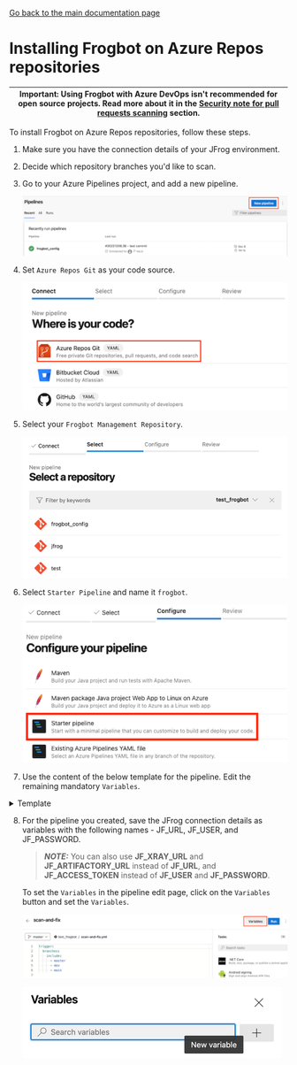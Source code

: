 [Go back to the main documentation page](https://github.com/jfrog/frogbot)

# Installing Frogbot on Azure Repos repositories

| Important: Using Frogbot with Azure DevOps isn't recommended for open source projects. Read more about it in the [Security note for pull requests scanning](../README.md#-security-note-for-pull-requests-scanning) section. |
| -------------------------------------------------------------------------------------------------------------------------------------------------------------------------------------------------------------------- |

To install Frogbot on Azure Repos repositories, follow these steps.

1. Make sure you have the connection details of your JFrog environment.

2. Decide which repository branches you'd like to scan.

3. Go to your Azure Pipelines project, and add a new pipeline.

   ![azure-new-pipeline.png](../images/azure-new-pipeline.png)

4. Set `Azure Repos Git` as your code source.

   ![azure-set-code-source.png.png](../images/azure-set-code-source.png)

5. Select your `Frogbot Management Repository`.

   ![azure-select-repo-to-test.png](../images/azure-select-repo-to-test.png)

6. Select `Starter Pipeline` and name it `frogbot`.

   ![azure-starter-pipeline.png](../images/azure-starter-pipeline.png)

7. Use the content of the below template for the pipeline. Edit the remaining mandatory `Variables`.

<details>
   <summary>Template</summary>

 ```yml
  schedules:
       # Run once an hour
       - cron: "* */1 * * *"
         branches: 
           include: 
             - "*"
  pool:
       vmImage: ubuntu-latest
  jobs:
     - job:
       displayName: "Frogbot Scan Pull Requests"
       steps:
       - task: CmdLine@2
         displayName: 'Download and Run Frogbot'
         env:
            # Predefined Azure Pipelines variables. There's no need to modify them.
            JF_GIT_PROJECT: $(System.TeamProject)
            JF_GIT_API_ENDPOINT: $(System.CollectionUri)
            JF_GIT_PROVIDER: 'azureRepos'

            # [Mandatory]
            # Azure Repos personal access token with Code -> Read & Write permissions
            JF_GIT_TOKEN: $(FROGBOT_GIT_TOKEN)

            # [Mandatory]
            # JFrog platform URL (This functionality requires version 3.29.0 or above of Xray)
            JF_URL: $(JF_URL)

            # [Mandatory if JF_USER and JF_PASSWORD are not provided]
            # JFrog access token with 'read' permissions for Xray
            JF_ACCESS_TOKEN: $(JF_ACCESS_TOKEN)

            # [Mandatory if JF_ACCESS_TOKEN is not provided]
            # JFrog user and password with 'read' permissions for Xray
            # JF_USER: $(JF_USER)
            # JF_PASSWORD: $(JF_PASSWORD)

            # [Mandatory]
            # The name of the organization that owns this project
            JF_GIT_OWNER: ""

            # [Optional]
            # If the machine that runs Frogbot has no access to the internet, set the name of a remote repository 
            # in Artifactory, which proxies https://releases.jfrog.io
            # The 'frogbot' executable and other tools it needs will be downloaded through this repository.
            # JF_RELEASES_REPO: ""



            ##########################################################################
            ##   If your project uses a 'frogbot-config.yml' file, you can define   ##
            ##   the following variables inside the file, instead of here.          ##
            ##########################################################################

            # [Mandatory if the two conditions below are met]
            # 1. The project uses yarn 2, NuGet or .NET to download its dependencies
            # 2. The `installCommand` variable isn't set in your frogbot-config.yml file.
            #
            # The command that installs the project dependencies (e.g "nuget restore")
            JF_INSTALL_DEPS_CMD: ""

            # [Optional, default: "."]
            # Relative path to the root of the project in the Git repository
            # JF_WORKING_DIR: path/to/project/dir
         
            # [Optional]
            # Xray Watches. Learn more about them here: https://www.jfrog.com/confluence/display/JFROG/Configuring+Xray+Watches
            # JF_WATCHES: <watch-1>,<watch-2>...<watch-n>
         
            # [Optional]
            # JFrog project. Learn more about it here: https://www.jfrog.com/confluence/display/JFROG/Projects
            # JF_PROJECT: <project-key>
         
            # [Optional, default: "FALSE"]
            # Displays all existing vulnerabilities, including the ones that were added by the pull request.
            # JF_INCLUDE_ALL_VULNERABILITIES: "TRUE"
         
            # [Optional, default: "TRUE"]
            # Fails the Frogbot task if any security issue is found.
            # JF_FAIL: "FALSE"

            # [Optional]
            # Relative path to a Pip requirements.txt file. If not set, the python project's dependencies are determined and scanned using the project setup.py file.
            # JF_REQUIREMENTS_FILE: ""

            # [Optional, Default: "TRUE"]
            # Use Gradle wrapper.
            # JF_USE_WRAPPER: "FALSE"

            # [Optional]
            # Frogbot will download the project dependencies if they're not cached locally. To download the
            # dependencies from a virtual repository in Artifactory, set the name of of the repository. There's no
            # need to set this value, if it is set in the frogbot-config.yml file.
            # JF_DEPS_REPO: ""

            # [Optional]
            # Template for the branch name generated by Frogbot when creating pull requests with fixes.
            # The template must include ${BRANCH_NAME_HASH}, to ensure that the generated branch name is unique.
            # The template can optionally include the ${IMPACTED_PACKAGE} and ${FIX_VERSION} variables.
            # JF_BRANCH_NAME_TEMPLATE: "frogbot-${IMPACTED_PACKAGE}-${BRANCH_NAME_HASH}"
            
            # [Optional]
            # Template for the commit message generated by Frogbot when creating pull requests with fixes
            # The template can optionally include the ${IMPACTED_PACKAGE} and ${FIX_VERSION} variables.
            # JF_COMMIT_MESSAGE_TEMPLATE: "Upgrade ${IMPACTED_PACKAGE} to ${FIX_VERSION}"
            
            # [Optional]
            # Template for the pull request title generated by Frogbot when creating pull requests with fixes.
            # The template can optionally include the ${IMPACTED_PACKAGE} and ${FIX_VERSION} variables.
            # JF_PULL_REQUEST_TITLE_TEMPLATE: "[🐸 Frogbot] Upgrade ${IMPACTED_PACKAGE} to to ${FIX_VERSION}"
            
         inputs:
           script: |
             curl -fLg "https://releases.jfrog.io/artifactory/frogbot/v2/[RELEASE]/getFrogbot.sh" | sh
             ./frogbot scan-pull-requests
             ./frogbot scan-and-fix-repos
 ```

</details>

8. For the pipeline you created, save the JFrog connection details as variables with the following names - JF_URL, JF_USER, and JF_PASSWORD.

   > **_NOTE:_** You can also use **JF_XRAY_URL** and **JF_ARTIFACTORY_URL** instead of **JF_URL**, and **JF_ACCESS_TOKEN**
   > instead of **JF_USER** and **JF_PASSWORD**.

   To set the `Variables` in the pipeline edit page, click on the `Variables` button and set the `Variables`.

   ![variables_button.png](../images/azure-variables-button.png)

   ![img_1.png](../images/azure-new-variable.png)
